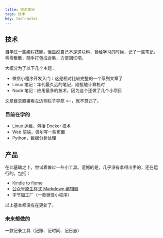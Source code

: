 ```yaml
---
title: 技术笔记
tags: 技术
key: tech-notes
---
```


## 技术
自学过一些编程技能，但显然自己不是这块料，曾经学习的时候，记了一些笔记，零零散散，随手打包成合集，方便回忆吧。

大概分为了以下几个主题：

- 微信小程序开发入门：这是相对比较完整的一个系列文章了
- Linux 笔记：年代最久远的笔记，刚接触计算机时
- Node 笔记：应用最多的技术，因为这个还做了几个小项目

文章目录直接看左边侧栏子导航 <--，就不赘述了。

### 目前在学的
- Linux 运维，包括 Docker 技术
- Web 前端，偶尔写一些页面
- Python，数据分析处理

## 产品
在此基础之上，尝试着做过一些小工具。遗憾的是，几乎没有拿得出手的，还在运行的，包括：

- [Kindle to flomo](http://kindle2flomo.90byte.com/index.html)
- [公众号原生样式 Markdown 编辑器](http://md2wechat.90byte.com/index.html)
- 字节加工厂（一款微信小程序）

以上基本都没有在更新了。

### 未来想做的

一款记录工具（记账、记时间、记日志）